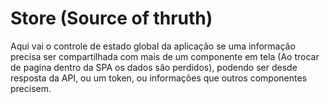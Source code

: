 # Store (Source of thruth)

Aqui vai o controle de estado global da aplicação se uma informação precisa ser compartilhada com mais de um componente em tela (Ao trocar de pagina dentro da SPA os dados são perdidos), podendo ser desde resposta da API, ou um token, ou informações que outros componentes precisem.